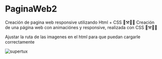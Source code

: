 # PaginaWeb2
Creación de pagina web responsive utilizando Html + CSS 🧩⚒️👨‍💻
Creación de una página web con animaciónes y responsive, realizada con CSS 🧩⚒️👨‍💻

Ajustar la ruta de las imagenes en el html para que puedan cargarle correctamente

![supertux](https://github.com/ricardogomez99/PaginaWeb2/assets/92341478/7e81bc11-e6e6-4d7f-a97d-22c4c7aa329e)

